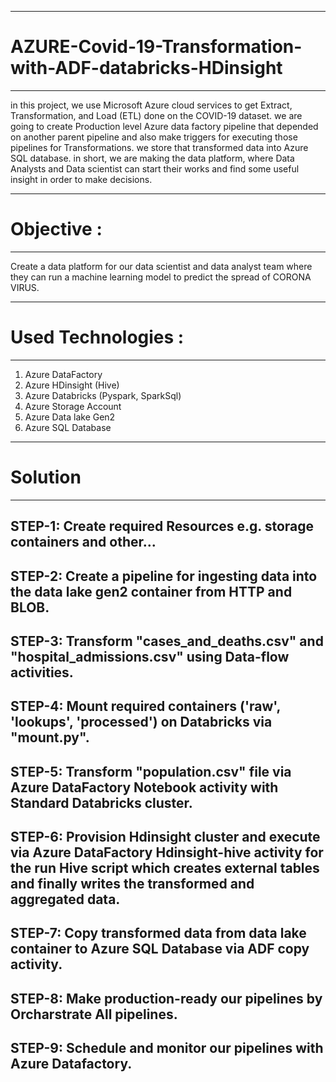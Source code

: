 ----------------------------------------------------------------
# AZURE-Covid-19-Transformation-with-ADF-databricks-HDinsight
----------------------------------------------------------------
in this project, we use Microsoft Azure cloud services to get Extract, Transformation, and Load (ETL) done on the COVID-19 dataset. we are going to create
Production level Azure data factory pipeline that depended on another parent pipeline and also make triggers for executing those pipelines for Transformations.
we store that transformed data into Azure SQL database. in short, we are making the data platform, where Data Analysts and Data scientist can start their works 
and find some useful insight in order to make decisions.


-------------------
# Objective : 
-------------------
Create a data platform for our data scientist and data analyst team where they can run a machine learning model to 
predict the spread of CORONA VIRUS.

--------------------------
# Used Technologies : 
--------------------------

1) Azure DataFactory
2) Azure HDinsight (Hive)
3) Azure Databricks (Pyspark, SparkSql)
4) Azure Storage Account
5) Azure Data lake Gen2
6) Azure SQL Database

---------------------
# Solution
---------------------

STEP-1: Create required Resources e.g. storage containers and other...
------------------------------------------------------------------------------------------------------------
STEP-2: Create a pipeline for ingesting data into the data lake gen2 container from HTTP and BLOB.
------------------------------------------------------------------------------------------------------------
STEP-3: Transform "cases_and_deaths.csv" and "hospital_admissions.csv" using Data-flow activities. 
------------------------------------------------------------------------------------------------------------
STEP-4: Mount required containers ('raw', 'lookups', 'processed') on Databricks via "mount.py". 
------------------------------------------------------------------------------------------------------------
STEP-5: Transform "population.csv" file via Azure DataFactory Notebook activity with Standard Databricks 
        cluster.
------------------------------------------------------------------------------------------------------------
STEP-6: Provision Hdinsight cluster and execute via Azure DataFactory Hdinsight-hive activity for the run 
        Hive script which creates external tables and finally writes the transformed and aggregated data.
------------------------------------------------------------------------------------------------------------        
STEP-7: Copy transformed data from data lake container to Azure SQL Database via ADF copy activity.
------------------------------------------------------------------------------------------------------------
STEP-8: Make production-ready our pipelines by Orcharstrate All pipelines.
------------------------------------------------------------------------------------------------------------
STEP-9: Schedule and monitor our pipelines with Azure Datafactory.
------------------------------------------------------------------------------------------------------------


